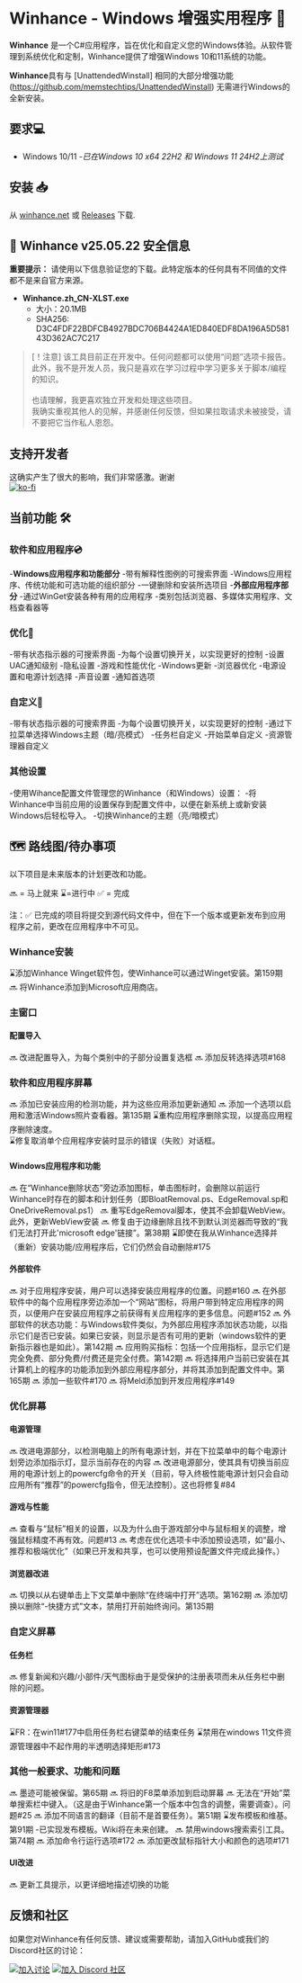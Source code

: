 # Winhance - Windows 增强实用程序 🚀

**Winhance** 是一个C#应用程序，旨在优化和自定义您的Windows体验。从软件管理到系统优化和定制，Winhance提供了增强Windows 10和11系统的功能。

**Winhance**具有与 [UnattendedWinstall] 相同的大部分增强功能 (https://github.com/memstechtips/UnattendedWinstall) 无需进行Windows的全新安装。

## 要求💻
- Windows 10/11
  -*已在Windows 10 x64 22H2 和 Windows 11 24H2上测试*

## 安装 📥

从 [winhance.net](https://winhance.net) 或 [Releases](https://github.com/XLST-Qemu/Winhance-zh_CN/releases) 下载.

## 🔐 Winhance v25.05.22 安全信息

**重要提示：** 请使用以下信息验证您的下载。此特定版本的任何具有不同值的文件都不是来自官方来源。

- **Winhance.zh_CN-XLST.exe**
  - 大小：20.1MB  
  - SHA256: D3C4FDF22BDFCB4927BDC706B4424A1ED840EDF8DA196A5D58143D362AC7C217  

>[！注意]
>该工具目前正在开发中。任何问题都可以使用“问题”选项卡报告。<br>
>此外，我不是开发人员，我只是喜欢在学习过程中学习更多关于脚本/编程的知识。<br><br>
>也请理解，我更喜欢独立开发和处理这些项目。<br>我确实重视其他人的见解，并感谢任何反馈，但如果拉取请求未被接受，请不要把它当作私人恩怨。

## 支持开发者

这确实产生了很大的影响，我们非常感激。谢谢<br>
[![ko-fi](https://ko-fi.com/img/githubbutton_sm.svg)](https://ko-fi.com/memstechtips)

## 当前功能 🛠️

### 软件和应用程序💿
-**Windows应用程序和功能部分**
 -带有解释性图例的可搜索界面
 -Windows应用程序、传统功能和可选功能的组织部分
 -一键删除和安装所选项目
-**外部应用程序部分**
 -通过WinGet安装各种有用的应用程序
 -类别包括浏览器、多媒体实用程序、文档查看器等

### 优化🚀
-带有状态指示器的可搜索界面
-为每个设置切换开关，以实现更好的控制
-设置UAC通知级别
-隐私设置
-游戏和性能优化
-Windows更新
-浏览器优化
-电源设置和电源计划选择
-声音设置
-通知首选项

### 自定义🎨
-带有状态指示器的可搜索界面
-为每个设置切换开关，以实现更好的控制
-通过下拉菜单选择Windows主题（暗/亮模式）
-任务栏自定义
-开始菜单自定义
-资源管理器自定义

### 其他设置
-使用Wihance配置文件管理您的Winhance（和Windows）设置：
-将Winhance中当前应用的设置保存到配置文件中，以便在新系统上或新安装Windows后轻松导入。
-切换Winhance的主题（亮/暗模式）

## 🗺️ 路线图/待办事项
以下项目是未来版本的计划更改和功能。

🔜 = 马上就来
⌛=进行中
✅ = 完成

注：✅ 已完成的项目将提交到源代码文件中，但在下一个版本或更新发布到应用程序之前，更改在应用程序中不可见。

### Winhance安装
⌛添加Winhance Winget软件包，使Winhance可以通过Winget安装。第159期
🔜 将Winhance添加到Microsoft应用商店。  

### 主窗口

#### 配置导入
🔜 改进配置导入，为每个类别中的子部分设置复选框
🔜 添加反转选择选项#168


### 软件和应用程序屏幕

🔜 添加已安装应用的检测功能，并为这些应用添加更新通知
🔜 添加一个选项以启用和激活Windows照片查看器。第135期
⌛重构应用程序删除实现，以提高应用程序删除速度。  
⌛修复取消单个应用程序安装时显示的错误（失败）对话框。  

#### Windows应用程序和功能
🔜 在“Winhance删除状态”旁边添加图标，单击图标时，会删除以前运行Winhance时存在的脚本和计划任务（即BloatRemoval.ps、EdgeRemoval.sp和OneDriveRemoval.ps1）
🔜 重写EdgeRemoval脚本，使其不会卸载WebView。此外，更新WebView安装
🔜 修复由于边缘删除且找不到默认浏览器而导致的“我们无法打开此'microsoft edge'链接”。第38期
⌛即使在我从Winhance选择并（重新）安装功能/应用程序后，它们仍然会自动删除#175

#### 外部软件
🔜 对于应用程序安装，用户可以选择安装应用程序的位置。问题#160
🔜 在外部软件中的每个应用程序旁边添加一个“网站”图标，将用户带到特定应用程序的网页，以便用户在安装应用程序之前获得有关应用程序的更多信息。问题#152
🔜 外部软件的状态功能：与Windows软件类似，为外部应用程序添加状态功能，以指示它们是否已安装。如果已安装，则显示是否有可用的更新（windows软件的更新指示器也是如此）。第142期
🔜 应用购买指标：包括一个应用指标，显示它们是完全免费、部分免费/付费还是完全付费。第142期
🔜 将选择用户当前已安装在其计算机上的程序的功能添加到外部应用程序部分，并将其添加到配置文件中。第165期
🔜 添加一些软件#170
🔜 将Meld添加到开发应用程序#149  


### 优化屏幕

#### 电源管理
🔜 改进电源部分，以检测电脑上的所有电源计划，并在下拉菜单中的每个电源计划旁边添加指示灯，显示当前存在的内容
🔜 改进电源部分，使其具有切换当前应用的电源计划上的powercfg命令的开关（目前，导入终极性能电源计划只会自动应用所有“推荐”的powercfg指令，但无法控制）。这也将修复#84

#### 游戏与性能
🔜 查看与“鼠标”相关的设置，以及为什么由于游戏部分中与鼠标相关的调整，增强鼠标精度不再有效。问题#13
🔜 考虑在优化选项卡中添加预设选项，如“最小、推荐和极端优化”（如果已开发和共享，也可以使用预设配置文件完成此操作。）

#### 浏览器改进
🔜 切换以从右键单击上下文菜单中删除“在终端中打开”选项。第162期
🔜 添加切换以删除“-快捷方式”文本，禁用打开前始终询问。第135期

### 自定义屏幕

#### 任务栏
🔜 修复新闻和兴趣/小部件/天气图标由于是受保护的注册表项而未从任务栏中删除的问题。

#### 资源管理器
⌛FR：在win11#177中启用任务栏右键菜单的结束任务
⌛禁用在windows 11文件资源管理器中不起作用的半透明选择矩形#173  


### 其他一般要求、功能和问题
🔜 墨迹可能被保留。第65期
🔜 将旧的F8菜单添加到启动屏幕
🔜 无法在“开始”菜单搜索栏中键入。（这是由于Winhance第一个版本中包含的调整，需要调查）。问题#25
🔜 添加不同语言的翻译（目前不是首要任务）。第51期
⌛发布模板和维基。第91期
-已实现发布模板。Wiki将在未来创建。
🔜 禁用windows搜索索引工具。第74期
🔜 添加命令行运行选项#172
🔜 添加更改鼠标指针大小和颜色的选项#171



#### UI改进
🔜 更新工具提示，以更详细地描述切换的功能


## 反馈和社区

如果您对Winhance有任何反馈、建议或需要帮助，请加入GitHub或我们的Discord社区的讨论：

[![加入讨论](https://img.shields.io/badge/Join-the%20Discussion-2D9F2D?style=for-the-badge&logo=github&logoColor=white)](https://github.com/memstechtips/Winhance/discussions/183)
[![加入 Discord 社区](https://img.shields.io/badge/Join-Discord%20Community-5865F2?style=for-the-badge&logo=discord&logoColor=white)](https://www.discord.gg/zWGANV8QAX)
